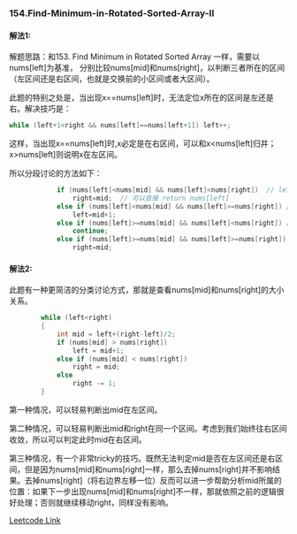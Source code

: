 ### 154.Find-Minimum-in-Rotated-Sorted-Array-II

#### 解法1:
解题思路：和153. Find Minimum in Rotated Sorted Array 一样，需要以nums[left]为基准， 分别比较nums[mid]和nums[right]，以判断三者所在的区间（左区间还是右区间，也就是交换前的小区间或者大区间）。

此题的特别之处是，当出现x==nums[left]时，无法定位x所在的区间是左还是右。解决技巧是：
```cpp
while (left+1<right && nums[left]==nums[left+1]) left++;
```
这样，当出现x==nums[left]时,x必定是在右区间，可以和x<nums[left]归并；x>nums[left]则说明x在左区间。

所以分段讨论的方法如下：
```cpp
            if (nums[left]<nums[mid] && nums[left]<nums[right])  // left,mid,right同在一个区间
                right=mid;  // 可以直接 return nums[left]
            else if (nums[left]<nums[mid] && nums[left]>=nums[right]) // left,mid在左区间，right在右区间
                left=mid+1;
            else if (nums[left]>=nums[mid] && nums[left]<nums[right]) // mid在右区间,right在左区间，不可能
                continue;
            else if (nums[left]>=nums[mid] && nums[left]>=nums[right]) // left在左区间，mid,right在右区间
                right=mid;   
```

#### 解法2:
此题有一种更简洁的分类讨论方式，那就是查看nums[mid]和nums[right]的大小关系。
```cpp
        while (left<right)
        {
            int mid = left+(right-left)/2;  
            if (nums[mid] > nums[right])
                left = mid+1;
            else if (nums[mid] < nums[right])
                right = mid;
            else
                right -= 1;
        }
```
第一种情况，可以轻易判断出mid在左区间。

第二种情况，可以轻易判断出mid和right在同一个区间。考虑到我们始终往右区间收敛，所以可以判定此时mid在右区间。

第三种情况，有一个非常tricky的技巧。既然无法判定mid是否在左区间还是右区间，但是因为nums[mid]和nums[right]一样，那么去掉nums[right]并不影响结果。去掉nums[right]（将右边界左移一位）反而可以进一步帮助分析mid所属的位置：如果下一步出现nums[mid]和nums[right]不一样，那就依照之前的逻辑很好处理；否则就继续移动right，同样没有影响。


[Leetcode Link](https://leetcode.com/problems/find-minimum-in-rotated-sorted-array-ii)
